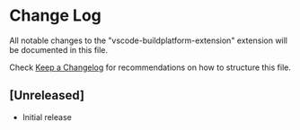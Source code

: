 # Change Log

All notable changes to the "vscode-buildplatform-extension" extension will be documented in this file.

Check [Keep a Changelog](http://keepachangelog.com/) for recommendations on how to structure this file.

## [Unreleased]

- Initial release